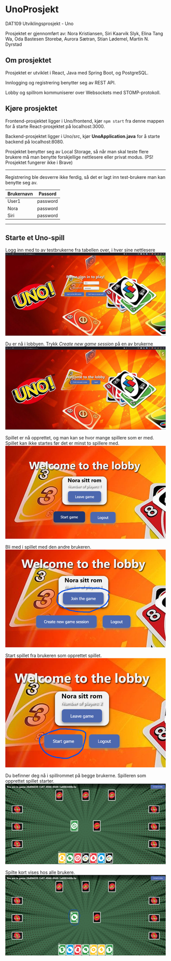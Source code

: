 # UnoProsjekt

DAT109 Utviklingsprosjekt - Uno

Prosjektet er gjennomført av:
Nora Kristiansen, Siri Kaarvik Slyk, Elina Tang Wa, Oda Bastesen Storebø, Aurora Sætran, Stian Lødemel, Martin N. Dyrstad

## Om prosjektet

Prosjektet er utviklet i React, Java med Spring Boot, og PostgreSQL.

Innlogging og registrering benytter seg av REST API.

Lobby og spillrom kommuniserer over Websockets med STOMP-protokoll.

## Kjøre prosjektet

Frontend-prosjektet ligger i Uno/frontend, kjør `npm start` fra denne mappen for å starte React-prosjektet på localhost:3000.

Backend-prosjektet ligger i Uno/src, kjør **UnoApplication.java** for å starte backend på localhost:8080.

Prosjektet benytter seg av Local Storage, så når man skal teste flere brukere må man benytte forskjellige nettlesere eller privat modus. (PS! Prosjektet fungerer ikke i Brave)

---

Registrering ble desverre ikke ferdig, så det er lagt inn test-brukere man kan benytte seg av.

| Brukernavn | Passord  |
| ---------- | :------: |
| User1      | password |
| Nora       | password |
| Siri       | password |

---

## Starte et Uno-spill

Logg inn med to av testbrukerne fra tabellen over, i hver sine nettlesere
![login](./Uno/UnoBilder/login.png)

Du er nå i lobbyen. Trykk *Create new game session* på en av brukerne
![lobby 1](./Uno/UnoBilder/lobby1.png)

Spillet er nå opprettet, og man kan se hvor mange spillere som er med. Spillet kan ikke startes før det er minst to spillere med.
![lobby 2](./Uno/UnoBilder/lobby2.png)

Bli med i spillet med den andre brukeren.
![lobby 3](./Uno/UnoBilder/lobby3.png)

Start spillet fra brukeren som opprettet spillet.
![lobby 4](./Uno/UnoBilder/lobby4.png)

Du befinner deg nå i spillrommet på begge brukerne. Spilleren som opprettet spillet starter.
![gameroom 1](./Uno/UnoBilder/gameroom1.png)

Spilte kort vises hos alle brukere.
![gameroom 2](./Uno/UnoBilder/gameroom2.png)
